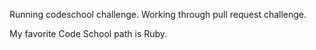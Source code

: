 Running codeschool challenge. Working through pull request challenge.

My favorite Code School path is Ruby.
